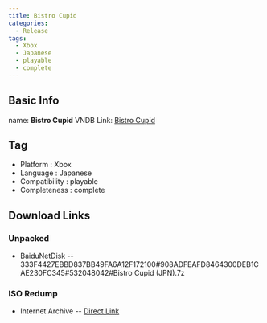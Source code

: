 ```yaml
---
title: Bistro Cupid
categories:
  - Release
tags:
  - Xbox
  - Japanese
  - playable
  - complete
---
```

## Basic Info

name: **Bistro Cupid**
VNDB Link: [Bistro Cupid](https://vndb.org/r51387)

## Tag
 - Platform : Xbox
 - Language : Japanese
 - Compatibility : playable
 - Completeness : complete

## Download Links
### Unpacked
 - BaiduNetDisk
 -- 333F4427EBBD837BB49FA6A12F172100#908ADFEAFD8464300DEB1CAE230FC345#532048042#Bistro Cupid (JPN).7z
### ISO Redump
 - Internet Archive
 -- [Direct Link](https://archive.org/download/microsoft_xbox_b/Bistro%20Cupid%20%28Japan%29.zip)